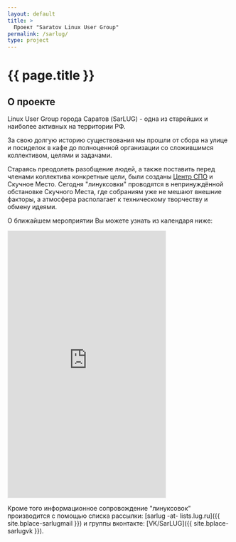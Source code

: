 ```yaml
---
layout: default
title: >
  Проект "Saratov Linux User Group"
permalink: /sarlug/
type: project
---
```



# [](#header-1) {{ page.title }}


## О проекте

Linux User Group города Саратов (SarLUG) - одна из старейших и наиболее
активных на территории РФ.

За свою долгую историю существования мы прошли от сбора на улице и
посиделок в кафе до полноценной организации со сложившимся коллективом,
целями и задачами.

Стараясь преодолеть разобщение людей, а также поставить перед членами
коллектива конкретные цели, были созданы [Центр СПО](https://sarfsc.ru)
и Скучное Место. Сегодня "линуксовки" проводятся в непринуждённой
обстановке Скучного Места, где собраниям уже не мешают внешние
факторы, а атмосфера располагает к техническому творчеству и обмену
идеями.

О ближайшем мероприятии Вы можете узнать из календаря ниже:
<iframe
	src="https://calendar.yandex.ru/month?embed&layer_ids=6482174&tz_id=Europe/Saratov"
	width="355"
	height="600"
	frameborder="0"
	style="border: 1px solid #eee">
</iframe>

Кроме того информационное сопровождение "линуксовок" производится с
помощью списка рассылки:
[sarlug -at- lists.lug.ru]({{ site.bplace-sarlugmail }})
и группы вконтакте:
[VK/SarLUG]({{ site.bplace-sarlugvk }}).

